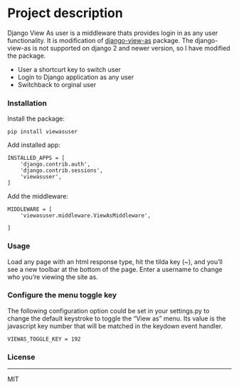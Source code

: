 # Project description
Django View As user is a middleware thats provides login in as any user functionality. It is modification of [django-view-as](https://pypi.org/project/django-view-as/) package. The django-view-as is not supported on django 2 and newer version, so I have modified the package.

  - User a shortcurt key to switch user
  - Login to Django application as any user
  - Switchback to orginal user

### Installation

Install the package:

```
pip install viewasuser
```
Add installed app:

```
INSTALLED_APPS = [
    'django.contrib.auth',
    'django.contrib.sessions',
    'viewasuser',
]
```
Add the middleware:

```
MIDDLEWARE = [
    'viewasuser.middleware.ViewAsMiddleware',

]
```

### Usage
Load any page with an html response type, hit the tilda key (~), and you’ll see a new toolbar at the bottom of the page. Enter a username to change who you’re viewing the site as.

### Configure the menu toggle key
The following configuration option could be set in your settings.py to change the default keystroke to toggle the “View as” menu. Its value is the javascript key number that will be matched in the keydown event handler.

```
VIEWAS_TOGGLE_KEY = 192 
```

### License
----
MIT

